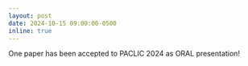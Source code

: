 ```yaml
---
layout: post
date: 2024-10-15 09:00:00-0500
inline: true
---
```


One paper has been accepted to PACLIC 2024 as ORAL presentation! 
